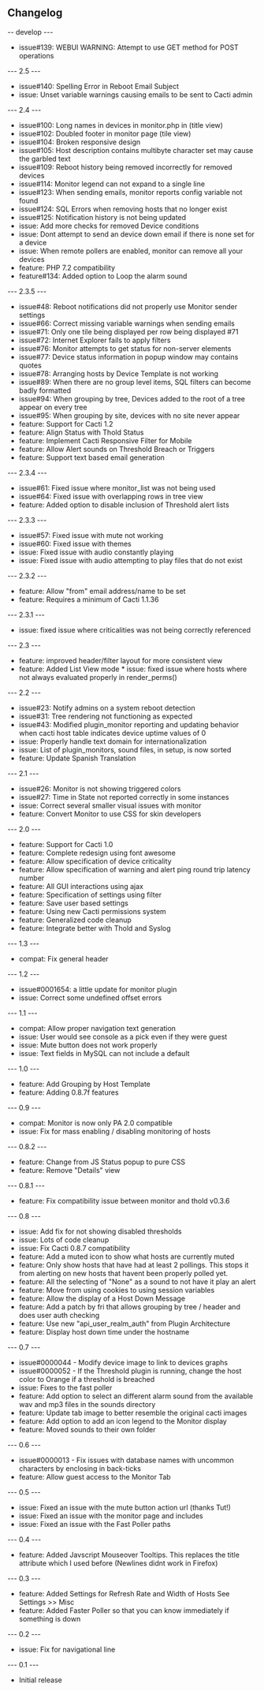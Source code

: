 ## Changelog

-- develop ---

* issue#139: WEBUI WARNING: Attempt to use GET method for POST operations

--- 2.5 ---

* issue#140: Spelling Error in Reboot Email Subject
* issue: Unset variable warnings causing emails to be sent to Cacti admin

--- 2.4 ---

* issue#100: Long names in devices in monitor.php in (title view)
* issue#102: Doubled footer in monitor page (tile view)
* issue#104: Broken responsive design
* issue#105: Host description contains multibyte character set may cause the garbled text
* issue#109: Reboot history being removed incorrectly for removed devices
* issue#114: Monitor legend can not expand to a single line
* issue#123: When sending emails, monitor reports config variable not found
* issue#124: SQL Errors when removing hosts that no longer exist
* issue#125: Notification history is not being updated
* issue: Add more checks for removed Device conditions
* issue: Dont attempt to send an device down email if there is none set for a device
* issue: When remote pollers are enabled, monitor can remove all your devices
* feature: PHP 7.2 compatibility
* feature#134: Added option to Loop the alarm sound

--- 2.3.5 ---

* issue#48: Reboot notifications did not properly use Monitor sender settings
* issue#66: Correct missing variable warnings when sending emails
* issue#71: Only one tile being displayed per row being displayed #71
* issue#72: Internet Explorer fails to apply filters
* issue#76: Monitor attempts to get status for non-server elements
* issue#77: Device status information in popup window may contains quotes
* issue#78: Arranging hosts by Device Template is not working
* issue#89: When there are no group level items, SQL filters can become badly formatted
* issue#94: When grouping by tree, Devices added to the root of a tree appear on every tree
* issue#95: When grouping by site, devices with no site never appear
* feature: Support for Cacti 1.2
* feature: Align Status with Thold Status
* feature: Implement Cacti Responsive Filter for Mobile
* feature: Allow Alert sounds on Threshold Breach or Triggers
* feature: Support text based email generation

--- 2.3.4 ---

* issue#61: Fixed issue where monitor_list was not being used
* issue#64: Fixed issue with overlapping rows in tree view
* feature: Added option to disable inclusion of Threshold alert lists

--- 2.3.3 ---

* issue#57: Fixed issue with mute not working
* issue#60: Fixed issue with themes
* issue: Fixed issue with audio constantly playing
* issue: Fixed issue with audio attempting to play files that do not exist

--- 2.3.2 ---

* feature: Allow "from" email address/name to be set
* feature: Requires a minimum of Cacti 1.1.36

--- 2.3.1 ---

* issue: fixed issue where criticalities was not being correctly referenced

--- 2.3 ---

* feature: improved header/filter layout for more consistent view
* feature: Added List View mode * issue: fixed issue where hosts where not always evaluated properly in render_perms()

--- 2.2 ---

* issue#23: Notify admins on a system reboot detection
* issue#31: Tree rendering not functioning as expected
* issue#43: Modified plugin_monitor reporting and updating behavior when cacti host table indicates device uptime values of 0
* issue: Properly handle text domain for internationalization
* issue: List of plugin_monitors, sound files, in setup, is now sorted
* feature: Update Spanish Translation

--- 2.1 ---

* issue#26: Monitor is not showing triggered colors
* issue#27: Time in State not reported correctly in some instances
* issue: Correct several smaller visual issues with monitor
* feature: Convert Monitor to use CSS for skin developers

--- 2.0 ---

* feature: Support for Cacti 1.0
* feature: Complete redesign using font awesome
* feature: Allow specification of device criticality
* feature: Allow specification of warning and alert ping round trip latency number
* feature: All GUI interactions using ajax
* feature: Specification of settings using filter
* feature: Save user based settings
* feature: Using new Cacti permissions system
* feature: Generalized code cleanup
* feature: Integrate better with Thold and Syslog

--- 1.3 ---

* compat: Fix general header

--- 1.2 ---

* issue#0001654: a little update for monitor plugin
* issue: Correct some undefined offset errors

--- 1.1 ---

* compat: Allow proper navigation text generation
* issue: User would see console as a pick even if they were guest
* issue: Mute button does not work properly
* issue: Text fields in MySQL can not include a default

--- 1.0 ---

* feature: Add Grouping by Host Template
* feature: Adding 0.8.7f features

--- 0.9 ---

* compat: Monitor is now only PA 2.0 compatible
* issue: Fix for mass enabling / disabling monitoring of hosts

--- 0.8.2 ---

* feature: Change from JS Status popup to pure CSS
* feature: Remove "Details" view

--- 0.8.1 ---

* feature: Fix compatibility issue between monitor and thold v0.3.6

--- 0.8 ---

* issue: Add fix for not showing disabled thresholds
* issue: Lots of code cleanup
* issue: Fix Cacti 0.8.7 compatibility
* feature: Add a muted icon to show what hosts are currently muted
* feature: Only show hosts that have had at least 2 pollings.  This stops it from alerting on new hosts that havent been properly polled yet.
* feature: All the selecting of "None" as a sound to not have it play an alert
* feature: Move from using cookies to using session variables
* feature: Allow the display of a Host Down Message
* feature: Add a patch by fri that allows grouping by tree / header and does user auth checking
* feature: Use new "api_user_realm_auth" from Plugin Architecture
* feature: Display host down time under the hostname

--- 0.7 ---

* issue#0000044 - Modify device image to link to devices graphs
* issue#0000052 - If the Threshold plugin is running, change the host color to Orange if a threshold is breached
* issue: Fixes to the fast poller
* feature: Add option to select an different alarm sound from the available wav and mp3 files in the sounds directory
* feature: Update tab image to better resemble the original cacti images
* feature: Add option to add an icon legend to the Monitor display
* feature: Moved sounds to their own folder

--- 0.6 ---

* issue#0000013 - Fix issues with database names with uncommon characters by enclosing in back-ticks
* feature: Allow guest access to the Monitor Tab

--- 0.5 ---

* issue: Fixed an issue with the mute button action url (thanks Tut!)
* issue: Fixed an issue with the monitor page and includes
* issue: Fixed an issue with the Fast Poller paths

--- 0.4 ---

* feature: Added Javscript Mouseover Tooltips.  This replaces the title attribute which I used before (Newlines didnt work in Firefox)

--- 0.3 ---

* feature: Added Settings for Refresh Rate and Width of Hosts See Settings >> Misc
* feature: Added Faster Poller so that you can know immediately if something is down

--- 0.2 ---

* issue: Fix for navigational line

--- 0.1 ---

* Initial release
